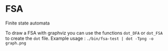 # FSA
Finite state automata

To draw a FSA with graphviz you can use the functions `dot_DFA` or `dot_FSA` to create the `dot` file. Example usage : `./bin/fsa-test | dot -Tpng -o graph.png`
